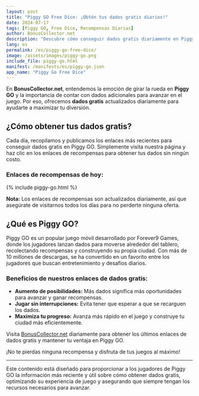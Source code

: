 ```yaml
---
layout: post
title: "Piggy GO Free Dice: ¡Obtén tus dados gratis diarios!"
date: 2024-07-17
tags: [Piggy GO, Free Dice, Recompensas Diarias]
author: BonusCollector.net
description: "Descubre cómo conseguir dados gratis diariamente en Piggy GO y mejora tu experiencia de juego con nuestras actualizaciones diarias."
lang: es
permalink: /es/piggy-go-free-dice/
image: /assets/images/piggy-go.png
include_file: piggy-go.html
manifest: /manifests/es/piggy-go.json
app_name: "Piggy Go Free Dice"
---
```


En **BonusCollector.net**, entendemos la emoción de girar la rueda en **Piggy GO** y la importancia de contar con dados adicionales para avanzar en el juego. Por eso, ofrecemos **dados gratis** actualizados diariamente para ayudarte a maximizar tu diversión.

## ¿Cómo obtener tus dados gratis?

Cada día, recopilamos y publicamos los enlaces más recientes para conseguir dados gratis en Piggy GO. Simplemente visita nuestra página y haz clic en los enlaces de recompensas para obtener tus dados sin ningún costo.

### Enlaces de recompensas de hoy:
{% include piggy-go.html %}

**Nota:** Los enlaces de recompensas son actualizados diariamente, así que asegúrate de visitarnos todos los días para no perderte ninguna oferta.

## ¿Qué es Piggy GO?

Piggy GO es un popular juego móvil desarrollado por Forever9 Games, donde los jugadores lanzan dados para moverse alrededor del tablero, recolectando recompensas y construyendo su propia ciudad. Con más de 10 millones de descargas, se ha convertido en un favorito entre los jugadores que buscan entretenimiento y desafíos diarios.

### Beneficios de nuestros enlaces de dados gratis:
- **Aumento de posibilidades:** Más dados significa más oportunidades para avanzar y ganar recompensas.
- **Jugar sin interrupciones:** Evita tener que esperar a que se recarguen los dados.
- **Maximiza tu progreso:** Avanza más rápido en el juego y construye tu ciudad más eficientemente.

Visita [BonusCollector.net](https://bonuscollector.net/es/) diariamente para obtener los últimos enlaces de dados gratis y mantener tu ventaja en Piggy GO.

¡No te pierdas ninguna recompensa y disfruta de tus juegos al máximo!

---

Este contenido está diseñado para proporcionar a los jugadores de Piggy GO la información más reciente y útil sobre cómo obtener dados gratis, optimizando su experiencia de juego y asegurando que siempre tengan los recursos necesarios para avanzar.